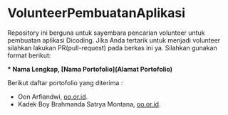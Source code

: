# VolunteerPembuatanAplikasi
Repository ini berguna untuk sayembara pencarian volunteer untuk pembuatan aplikasi Dicoding. Jika Anda tertarik untuk menjadi volunteer silahkan lakukan PR(pull-request) pada berkas ini ya. Silahkan gunakan format berikut:  

**\* Nama Lengkap, [Nama Portofolio](Alamat Portofolio)**  

Berikut daftar portofolio yang diterima :  
* Oon Arfiandwi, [oo.or.id](https://oo.or.id).
* Kadek Boy Brahmanda Satrya Montana, [oo.or.id](https://oo.or.id).
